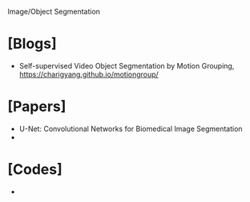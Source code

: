 Image/Object Segmentation


# [Blogs]
+ Self-supervised Video Object Segmentation by Motion Grouping, https://charigyang.github.io/motiongroup/


# [Papers]
+ U-Net: Convolutional Networks for Biomedical Image Segmentation 
+ 


# [Codes]
+ 
